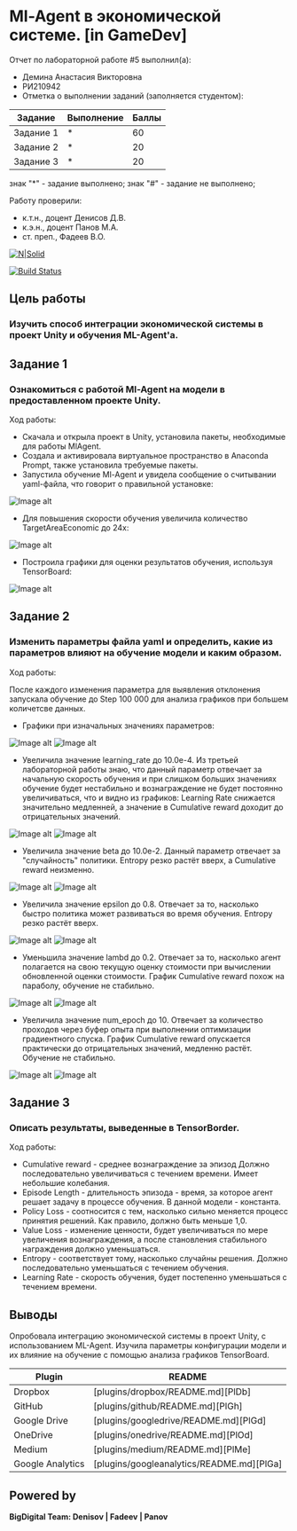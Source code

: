 # Ml-Agent в экономической системе. [in GameDev]
Отчет по лабораторной работе #5 выполнил(а):
- Демина Анастасия Викторовна
- РИ210942
- Отметка о выполнении заданий (заполняется студентом):

| Задание | Выполнение | Баллы |
| ------ | ------ | ------ |
| Задание 1 | * | 60 |
| Задание 2 | * | 20 |
| Задание 3 | * | 20 |

знак "*" - задание выполнено; знак "#" - задание не выполнено;

Работу проверили:
- к.т.н., доцент Денисов Д.В.
- к.э.н., доцент Панов М.А.
- ст. преп., Фадеев В.О.

[![N|Solid](https://cldup.com/dTxpPi9lDf.thumb.png)](https://nodesource.com/products/nsolid)

[![Build Status](https://travis-ci.org/joemccann/dillinger.svg?branch=master)](https://travis-ci.org/joemccann/dillinger)

## Цель работы
### Изучить способ интеграции экономической системы в проект Unity и обучения ML-Agent'а.

## Задание 1
### Ознакомиться с работой Ml-Agent на модели в предоставленном проекте Unity.
Ход работы:

- Скачала и открыла проект в Unity, установила пакеты, необходимые для работы MlAgent.
- Создала и активировала виртуальное пространство в Anaconda Prompt,  также установила требуемые пакеты.
- Запустила обучение Ml-Agent и увидела сообщение о считывании yaml-файла, что говорит о правильной установке:

![Image alt](https://github.com/cutterror/DA-in_gameDev-lab5/blob/main/images/1.png)

- Для повышения скорости обучения увеличила количество TargetAreaEconomic до 24х:

![Image alt](https://github.com/cutterror/DA-in_gameDev-lab5/blob/main/images/2.png)

- Построила графики для оценки результатов обучения, используя TensorBoard:

![Image alt](https://github.com/cutterror/DA-in_gameDev-lab5/blob/main/images/3.png)


## Задание 2
### Изменить параметры файла yaml и определить, какие из параметров влияют на обучение модели и каким образом.
Ход работы:

После каждого изменения параметра для выявления отклонения запускала обучение до Step 100 000 для анализа графиков при большем количетсве данных.

- Графики при изначальных значениях параметров:

![Image alt](https://github.com/cutterror/DA-in_gameDev-lab5/blob/main/images/base/1.png)
![Image alt](https://github.com/cutterror/DA-in_gameDev-lab5/blob/main/images/base/2.png)

- Увеличила значение learning_rate до 10.0e-4. Из третьей лабораторной работы знаю, что данный параметр отвечает за начальную скорость обучения и при слишком больших значениях обучение будет нестабильно и вознаграждение не будет постоянно увеличиваться, что и видно из графиков: Learning Rate снижается значительно медленней, а значение в Cumulative reward доходит до отрицательных значений.

![Image alt](https://github.com/cutterror/DA-in_gameDev-lab5/blob/main/images/learning_rate%2010e-4/1.png)
![Image alt](https://github.com/cutterror/DA-in_gameDev-lab5/blob/main/images/learning_rate%2010e-4/2.png)

- Увеличила значение beta до 10.0e-2. Данный параметр отвечает за "случайность" политики. Entropy резко растёт вверх, а Cumulative reward неизменно.

![Image alt](https://github.com/cutterror/DA-in_gameDev-lab5/blob/main/images/beta%2010e-2/1.png)
![Image alt](https://github.com/cutterror/DA-in_gameDev-lab5/blob/main/images/beta%2010e-2/2.png)

- Увеличила значение epsilon до 0.8. Отвечает за то, насколько быстро политика может развиваться во время обучения. Entropy резко растёт вверх.

![Image alt](https://github.com/cutterror/DA-in_gameDev-lab5/blob/main/images/epsilon%200.8/1.png)
![Image alt](https://github.com/cutterror/DA-in_gameDev-lab5/blob/main/images/epsilon%200.8/2.png)

- Уменьшила значение lambd до 0.2. Отвечает за то, насколько агент полагается на свою текущую оценку стоимости при вычислении обновленной оценки стоимости. График Cumulative reward похож на параболу, обучение не стабильно.

![Image alt](https://github.com/cutterror/DA-in_gameDev-lab5/blob/main/images/lambd%200.2/1.png)
![Image alt](https://github.com/cutterror/DA-in_gameDev-lab5/blob/main/images/lambd%200.2/2.png)

- Увеличила значение num_epoch до 10. Отвечает за количество проходов через буфер опыта при выполнении оптимизации градиентного спуска. График Cumulative reward опускается практически до отрицательных значений, медленно растёт. Обучение не стабильно.

![Image alt](https://github.com/cutterror/DA-in_gameDev-lab5/blob/main/images/num%20epoch%2010/1.png)
![Image alt](https://github.com/cutterror/DA-in_gameDev-lab5/blob/main/images/num%20epoch%2010/2.png)

## Задание 3
### Описать результаты, выведенные в TensorBorder.
Ход работы:
- Cumulative reward - cреднее вознаграждение за эпизод Должно последовательно увеличиваться с течением времени. Имеет небольшие колебания.
- Episode Length - длительность эпизода - время, за которое агент решает задачу в процессе обучения. В данной модели - константа.
- Policy Loss - соотносится с тем, насколько сильно меняется процесс принятия решений. Как правило, должно быть меньше 1,0.
- Value Loss - изменение ценности, будет увеличиваться по мере увеличения вознаграждения, а после становления стабильного награждения должно уменьшаться.
- Entropy - соответствует тому, насколько случайны решения. Должно последовательно уменьшаться с течением обучения.
- Learning Rate - скорость обучения, будет постепенно уменьшаться с течением времени.

## Выводы
Опробовала интеграцию экономической системы в проект Unity, с использованием ML-Agent. Изучила параметры конфигурации модели и их влияние на обучение с помощью анализа графиков TensorBoard.


| Plugin | README |
| ------ | ------ |
| Dropbox | [plugins/dropbox/README.md][PlDb] |
| GitHub | [plugins/github/README.md][PlGh] |
| Google Drive | [plugins/googledrive/README.md][PlGd] |
| OneDrive | [plugins/onedrive/README.md][PlOd] |
| Medium | [plugins/medium/README.md][PlMe] |
| Google Analytics | [plugins/googleanalytics/README.md][PlGa] |

## Powered by

**BigDigital Team: Denisov | Fadeev | Panov**
